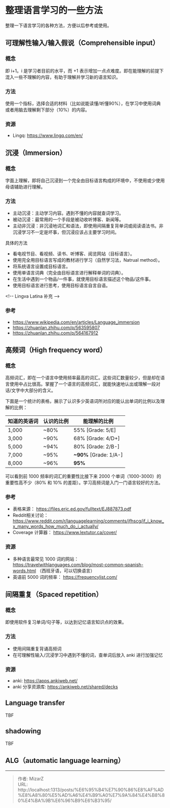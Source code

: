 # 整理语言学习的一些方法

整理一下语言学习的各种方法，方便以后参考或使用。

## 可理解性输入/输入假说（Comprehensible input）
### 概念
即 i&#43;1。i 是学习者目前的水平，而 &#43;1 表示增加一点点难度。即在能理解的前提下混入一些不理解的内容，有助于理解并学习新的语言知识。

### 方法
使用一个指标，选择合适的材料（比如说能读懂/听懂90%），在学习中使用词典或者用脑去理解剩下部分（10%）的内容。

### 资源
- Lingq: https://www.lingq.com/en/

## 沉浸（Immersion）
### 概念
字面上理解，即将自己沉浸到一个完全由目标语言构成的环境中，不使用或少使用母语辅助进行理解。

### 方法
- 主动沉浸：主动学习内容。遇到不懂的内容就查词学习。
- 被动沉浸：最常用的一个手段是被动收听博客、新闻等。
- 主动非沉浸：非沉浸地词汇和语法，即使用间隔重复背单词或阅读语法书。非沉浸学习不一定是坏事，但沉浸应该占主要学习时间。

具体的方法
- 看电视节目、看视频、读书、听博客、阅览网站（目标语言）。
- 使用完全用目标语言写成的教材进行学习（自然学习法，Natrual method）。
- 将系统语言设置成目标语言。
- 使用单语言词典（完全由目标语言进行解释单词的词典）。
- 在生活中遇到一个物品/一件事，就使用目标语言描述这个物品/这件事。
- 使用目标语言进行思考，使用目标语言自言自语。

&lt;!-- Lingva Latina 补充 --&gt;

### 参考
- https://www.wikipedia.com/en/articles/Language_immersion
- https://zhuanlan.zhihu.com/p/563595807
- https://zhuanlan.zhihu.com/p/564167912

## 高频词（High frequency word）
### 概念
高频词汇，即在一个语言中使用频率最高的词汇。这些词汇数量较少，但是却在语言使用中占比很高。掌握了一个语言的高频词汇，就能快速地认出或理解一段对话/文字中大部分的含义。

下面是一个统计的表格，展示了认识多少英语词所对应的能认出单词的比例以及理解的比例：

| 知道的英语词 | 认识的比例 | 能理解的比例                 |
| ------ | ----- | ---------------------- |
| 1,000  | ~80%  | 55% [Grade: 5/E]       |
| 3,000  | ~90%  | 68% [Grade: 4/D&#43;]      |
| 5,000  | ~94%  | 80% [Grade: 2/B-]      |
| 7,000  | ~95%  | **~90%** [Grade: 1/A-] |
| 8,000  | ~96%  | **95%**                |

可以看到前 1000 频率的词汇的重要性比接下来 2000 个单词（1000-3000）的重要性高不少（80% 和 10% 的差距）。学习高频词是入门一门语言较好的方法。

### 参考
- 表格来源： https://files.eric.ed.gov/fulltext/EJ887873.pdf
- Reddit相关讨论： https://www.reddit.com/r/languagelearning/comments/jfhscg/if_i_know_x_many_words_how_much_do_i_actually/
- Coverage 计算器： https://www.lextutor.ca/cover/

### 资源
- 多种语言最常见 1000 词的网站： https://travelwithlanguages.com/blog/most-common-spanish-words.html （西班牙语，可以切换语言）
- 英语前 5000 词的频率： https://frequencylist.com/

## 间隔重复（Spaced repetition）
### 概念
即使用软件复习单词/句子等，以达到记忆语言知识点的效果。

### 方法
- 使用间隔重复背诵高频词
- 在可理解性输入/沉浸学习中遇到不懂的词，查单词后放入 anki 进行加强记忆

### 资源
- anki: https://apps.ankiweb.net/
- anki 分享资源库: https://ankiweb.net/shared/decks

## Language transfer
TBF
## shadowing
TBF
## ALG（automatic language learning）



---

> 作者: MizarZ  
> URL: http://localhost:1313/posts/%E6%95%B4%E7%90%86%E8%AF%AD%E8%A8%80%E5%AD%A6%E4%B9%A0%E7%9A%84%E4%B8%80%E4%BA%9B%E6%96%B9%E6%B3%95/  

